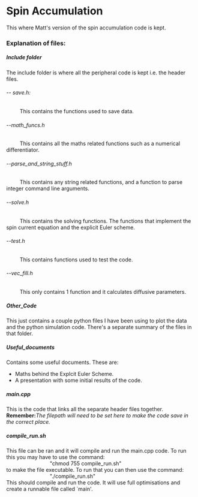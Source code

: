 # Spin Accumulation

This where Matt's version of the spin accumulation code is kept.

### Explanation of files:
##### Include folder
The include folder is where all the peripheral code is kept i.e. the header files.

###### -- save.h:
&emsp; &emsp; This contains the functions used to save data.

###### --math_funcs.h
&emsp; &emsp; This contains all the maths related functions such as a numerical differentiator.

###### --parse_and_string_stuff.h
&emsp; &emsp; This contains any string related functions, and a function to parse integer command line arguments.

###### --solve.h
&emsp; &emsp; This contains the solving functions. The functions that implement the spin current equation and the explicit Euler scheme.

###### --test.h
&emsp; &emsp; This contains functions used to test the code.

###### --vec_fill.h
&emsp; &emsp; This only contains 1 function and it calculates diffusive parameters.

##### Other_Code
This just contains a couple python files I have been using to plot the data and the python simulation code. There's a separate summary of the files in that folder.

##### Useful_documents
Contains some useful documents. These are:
* Maths behind the Explcit Euler Scheme.
* A presentation with some initial results of the code.  

##### main.cpp
This is the code that links all the separate header files together. <b>Remember:</b><i>The filepath will need to be set here to make the code save in the correct place.</i>

##### compile_run.sh
This file can be ran and it will compile and run the main.cpp code. To run this you may have to use the command: <br> &emsp;&emsp;&emsp;&emsp;&emsp;&emsp;&emsp;&emsp; "chmod 755 compile_run.sh"
<br>
to make the file executable. To run that you can then use the command:
<br> &emsp;&emsp;&emsp;&emsp;&emsp;&emsp;&emsp;&emsp; "./compile_run.sh"
<br>
This should compile and run the code. It will use full optimisations and create a runnable file called `main'.
